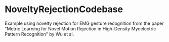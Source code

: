 # NoveltyRejectionCodebase
Example using novelty rejection for EMG gesture recognition from the paper "Metric Learning for Novel Motion Rejection in High-Density Myoelectric Pattern Recognition" by Wu et al.
